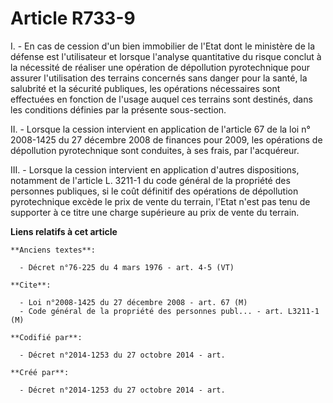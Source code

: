 # Article R733-9

I. - En cas de cession d'un bien immobilier de l'Etat dont le ministère de la défense est l'utilisateur et lorsque l'analyse
quantitative du risque conclut à la nécessité de réaliser une opération de dépollution pyrotechnique pour assurer
l'utilisation des terrains concernés sans danger pour la santé, la salubrité et la sécurité publiques, les opérations
nécessaires sont effectuées en fonction de l'usage auquel ces terrains sont destinés, dans les conditions définies par la
présente sous-section.

II. - Lorsque la cession intervient en application de l'article 67 de la loi n° 2008-1425 du 27 décembre 2008 de finances
pour 2009, les opérations de dépollution pyrotechnique sont conduites, à ses frais, par l'acquéreur.

III. - Lorsque la cession intervient en application d'autres dispositions, notamment de l'article L. 3211-1 du code général
de la propriété des personnes publiques, si le coût définitif des opérations de dépollution pyrotechnique excède le prix de
vente du terrain, l'Etat n'est pas tenu de supporter à ce titre une charge supérieure au prix de vente du terrain.

**Liens relatifs à cet article**

	**Anciens textes**:

	  - Décret n°76-225 du 4 mars 1976 - art. 4-5 (VT)

	**Cite**:

	  - Loi n°2008-1425 du 27 décembre 2008 - art. 67 (M)
	  - Code général de la propriété des personnes publ... - art. L3211-1 (M)

	**Codifié par**:

	  - Décret n°2014-1253 du 27 octobre 2014 - art.

	**Créé par**:

	  - Décret n°2014-1253 du 27 octobre 2014 - art.
